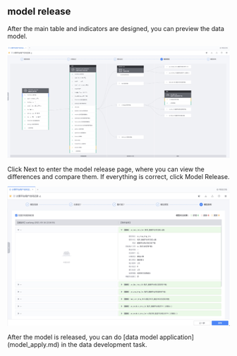 model release
----

After the main table and indicators are designed, you can preview the data model.

![-w1915](media/16381515458054.jpg)

Click Next to enter the model release page, where you can view the differences and compare them. If everything is correct, click Model Release.

![-w1601](media/16381559996108.jpg)

After the model is released, you can do [data model application] (model_apply.md) in the data development task.